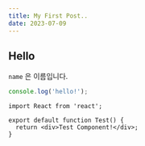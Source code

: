```yaml
---
title: My First Post..
date: 2023-07-09
---
```


## Hello

`name` 은 이름입니다.

```javascript
console.log('hello!');
```

```tsx
import React from 'react';

export default function Test() {
  return <div>Test Component!</div>;
}
```
